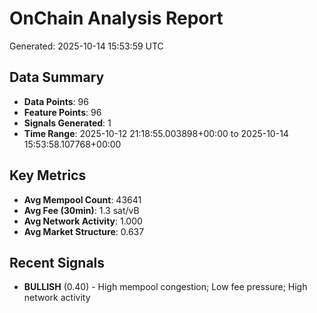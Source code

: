 # OnChain Analysis Report
Generated: 2025-10-14 15:53:59 UTC

## Data Summary
- **Data Points**: 96
- **Feature Points**: 96
- **Signals Generated**: 1
- **Time Range**: 2025-10-12 21:18:55.003898+00:00 to 2025-10-14 15:53:58.107768+00:00

## Key Metrics
- **Avg Mempool Count**: 43641
- **Avg Fee (30min)**: 1.3 sat/vB
- **Avg Network Activity**: 1.000
- **Avg Market Structure**: 0.637

## Recent Signals
- **BULLISH** (0.40) - High mempool congestion; Low fee pressure; High network activity

